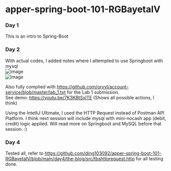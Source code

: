 # apper-spring-boot-101-RGBayetaIV

### Day 1  
This is an intro to Spring-Boot  
### Day 2
With actual codes, I added notes where I attempted to use Springboot with mysql  
![image](https://github.com/ding103092/apper-spring-boot-101-RGBayetaIV/assets/46555394/fb2240ad-bc59-4012-a78e-37e41f8a8263)  
![image](https://github.com/ding103092/apper-spring-boot-101-RGBayetaIV/assets/46555394/68688c9a-94f4-4afc-b2dc-b5fee5ef1b49)

Also fully complied with https://github.com/orvyl/account-service/blob/master/lab_1.txt for the Lab 1 submission.  
See demo: https://youtu.be/7K3KBtSxlTE (Shows all possible actions, I think)

Using the IntelliJ Ultimate, I used the HTTP Request instead of Postman API Platform. I think next session will include mysql with mini-nocash app (debit, credit) logic applied. Will read more on Springboot and MySQL before that session. :)

### Day 4
Tested all, refer to https://github.com/ding103092/apper-spring-boot-101-RGBayetaIV/blob/main/day4/the-blog/src/tbshttprequest.http for all testing done.
